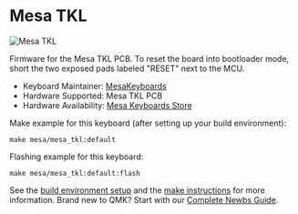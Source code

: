 # Mesa TKL

![Mesa TKL](https://imgur.com/XPLJmr8l.png)

Firmware for the Mesa TKL PCB. To reset the board into bootloader mode, short the two exposed pads labeled "RESET" next to the MCU.

* Keyboard Maintainer: [MesaKeyboards](https://github.com/MesaKeyboards)
* Hardware Supported: Mesa TKL PCB
* Hardware Availability: [Mesa Keyboards Store](https://mesakeyboards.com)

Make example for this keyboard (after setting up your build environment):

    make mesa/mesa_tkl:default

Flashing example for this keyboard:

    make mesa/mesa_tkl:default:flash

See the [build environment setup](https://docs.qmk.fm/#/getting_started_build_tools) and the [make instructions](https://docs.qmk.fm/#/getting_started_make_guide) for more information. Brand new to QMK? Start with our [Complete Newbs Guide](https://docs.qmk.fm/#/newbs).
